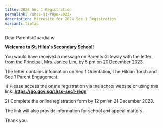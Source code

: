 ```yaml
---
title: 2024 Sec 1 Registration
permalink: /shss-s1-regn-2023/
description: Microsite for 2024 Sec 1 Registration
variant: tiptap
---
```

<p>Dear Parents/Guardians</p><p><strong>Welcome to St. Hilda's Secondary School!</strong></p><p>You would have received a message on Parents Gateway with the letter from the Principal, Mrs. Janice Lim, by 5 pm on 20 December 2023.</p><p>The letter contains information on Sec 1 Orientation, The Hildan Torch and Sec 1 Parent Engagement.</p><p>1) Please access the online registration via the school website or using this link: <strong><a href="https://go.gov.sg/shss-sec1-regn" rel="noopener noreferrer nofollow" target="_blank">https://go.gov.sg/shss-sec1-regn</a></strong></p><p>2) Complete the online registration form by 12 pm on 21 December 2023.</p><p>The link will also provide information for school and appeal matters.</p><p>Thank you.</p><p></p>